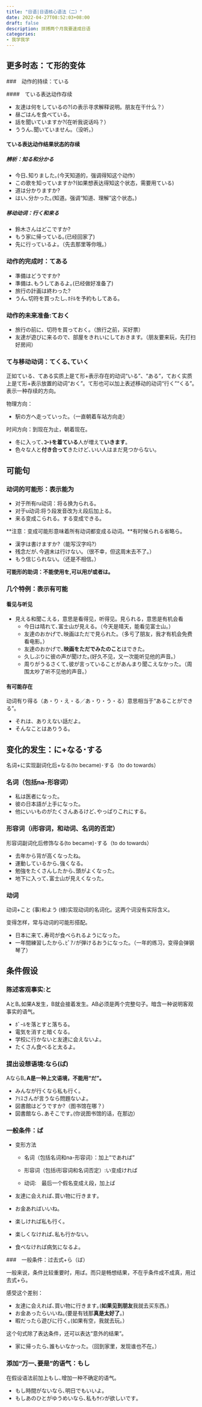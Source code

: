 ```yaml
---
title: "日语|日语核心语法（二）"
date: 2022-04-27T08:52:03+08:00
draft: false
description: 拼搏两个月我要速成日语
categories: 
- 我学我学
---
```


## 更多时态：て形的变体

###　动作的持续：ている

####　ている表达动作存续

* 友達は何をしているの?(の表示寻求解释说明。朋友在干什么？）
* 昼ごはんを食べている｡
* 話を聞いていますか?(在听我说话吗？）
* ううん､聞いていません｡（没听。）

#### ている表达动作结果状态的存续

##### 辨析：知る和分かる

* 今日､知りました｡(今天知道的，强调得知这个动作）
* この歌を知っていますか?(如果想表达得知这个状态，需要用ている)
* 道は分かりますか?
* はい､分かった｡(知道。强调“知道、理解”这个状态。)

##### 移动动词：行く和来る

* 鈴木さんはどこですか?
* もう家に帰っている｡(已经回家了)
* 先に行っているよ｡（先去那里等你哦。）

### 动作的完成时：てある

* 準備はどうですか?
* 準備は､もうしてあるよ｡(已经做好准备了)
* 旅行の計画は終わった?
* うん､切符を買ったし､ﾎﾃﾙを予約もしてある｡

### 动作的未来准备:ておく

* 旅行の前に、切符を買っておく。（旅行之前，买好票）
* 友達が遊びに来るので、部屋をきれいにしておきます。（朋友要来玩，先打扫好房间）

### て与移动动词：てくる､ていく

正如ている、てある实质上是て形+表示存在的动词“いる”、“ある”，ておく实质上是て形+表示放置的动词“おく”。て形也可以加上表述移动的动词“行く”“くる”｡表示一种存续的方向。

物理方向：

* 駅の方へ走っていった｡（一直朝着车站方向走）

时间方向：到现在为止，朝着现在。

* 冬に入って､**ｺｰﾄを着ている**人が増えて**いきます**｡
* 色々な人と**付き合って**きたけど､いい人はまだ見つからない｡

## 可能句

### 动词的可能形：表示能为

* 对于所有ru动词：将る换为られる｡
* 对于u动词:将う段发音改为え段后加上る｡
* 来る变成こられる。する变成できる。

**注意：变成可能形意味着所有动词都变成る动词。**有时候られる省略ら。

* 漢字は書けますか?（能写汉字吗?）
* 残念だが､今週末は行けない｡（很不幸，但这周末去不了。）
* もう信じられない｡（还是不相信。）

**可能形的助词：不能使用を,可以用が或者は。**

### 几个特例：表示有可能

#### 看见与听见

* 見える和聞こえる，意思是看得见，听得见。見られる，意思是有机会看
  * 今日は晴れて､富士山が見える｡（今天是晴天，能看见富士山。）
  * 友達のおかげで､映画はただで見られた｡（多亏了朋友，我才有机会免费看电影。）
  * 友達のおかげで､**映画をただでみたのこと**はできた｡
  * 久しぶりに彼の声が聞けた｡(好久不见，又一次能听见他的声音。）
  * 周りがうるさくて､彼が言っていることがあんまり聞こえなかった｡（周围太吵了听不见他的声音。）

#### 有可能存在

动词有り得る（あ・り・え・る／あ・り・う・る）意思相当于“あることができる”。

* それは、ありえない話だよ。
* そんなことはありうる。

## 变化的发生：に+なる･する

名词+に实现副词化后+なる(to became)･する（to do towards）

### 名词（包括na-形容词）

* 私は医者になった｡
* 彼の日本語が上手になった｡
* 他にいいものがたくさんあるけど､やっぱりこれにする｡

### 形容词（i形容词，和动词、名词的否定）

形容词副词化后修饰なる(to became)･する（to do towards）

* 去年から背が高くなったね｡
* 運動しているから､強くなる｡
* 勉強をたくさんしたから､頭がよくなった｡
* 地下に入って､富士山が見えくなった｡

### 动词

动词+こと (事)和よう (様)实现动词的名词化。这两个词没有实际含义。

变得怎样，常与动词的可能形搭配。

* 日本に来て､寿司が食べられるようになった｡
* 一年間練習したから､ﾋﾟｱﾉが弾けるおうになった｡（一年的练习，变得会弹钢琴了）

## 条件假设

### 陈述客观事实:と

AとB｡如果A发生，B就会接着发生。AB必须是两个完整句子。暗含一种说明客观事实的语气。

* ﾎﾞｰﾙを落とすと落ちる｡
* 電気を消すと暗くなる｡
* 学校に行かないと友達に会えないよ｡
* たくさん食べると太るよ｡

### 提出设想语境:なら(ば)

AならB｡**A是一种上文语境，不能用“だ”｡**

* みんなが行くなら私も行く｡
* ｱﾘｽさんが言うなら問題ないよ｡
* 図書館はどうですか?（图书馆在哪？）
* 図書館なら､あそこです｡(你说图书馆的话，在那边）

### 一般条件：ば

* 变形方法

  * 名词（包括名词和na-形容词）：加上“であれば”

  * 形容词（包括i形容词和名词否定）:い变成ければ

  * 动词:　最后一个假名变成え段，加上ば

* 友達に会えれば､買い物に行きます｡

* お金あればいいね｡

* 楽しければ私も行く｡

* 楽しくなければ､私も行かない｡

* 食べなければ病気になるよ｡

###　一般条件：过去式+ら（ば）

一般来说，条件比较重要时，用ば。而只是畅想结果，不在乎条件成不成真，用过去式+ら。

感受这个差别：

* 友達に会えれば､買い物に行きます｡(**如果见到朋友**我就去买东西。)
* お金あったらいいね｡(要是有钱那**真是太好了**。)
* 暇だったら遊びに行く｡(如果有空，我就去玩。）

这个句式除了表达条件，还可以表达“意外的结果”。

* 家に帰ったら､誰もいなかった｡（回到家里，发现谁也不在。）

### 添加“万一､要是”的语气：もし

在假设语法前加上もし､增加一种不确定的语气。

* もし時間がないなら､明日でもいいよ｡
* もしあのひとがゆうめいなら､私もｻｲﾝが欲しいです｡




















